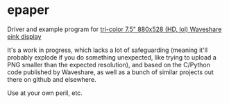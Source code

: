 # epaper
Driver and example program for [tri-color 7.5" 880x528 (HD, lol) Waveshare eink display](https://www.waveshare.com/wiki/7.5inch_HD_e-Paper_HAT_(B))

It's a work in progress, which lacks a lot of safeguarding (meaning it'll probably explode if you do something unexpected, like trying to upload a PNG smaller than the expected resolution), and based on the C/Python code published by Waveshare, as well as a bunch of similar projects out there on github and elsewhere.

Use at your own peril, etc.
